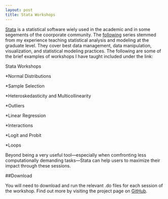 ```yaml
---
layout: post
title: Stata Workshops
---
```


[Stata](http://www.stata.com/) is a statistical software wiely used in the academic and in some segements of the coorporate community. 
The [following](https://github.com/moralesn/stata_workshopsblob/master/README.md) series stemmed from my experience teaching statistical analysis 
and modeling at the graduate level. They cover best data management, data manipulation, visualization, and statistical modeling practices. 
The following are some of the brief examples of workshops I have taught included under the link:

Stata Workshops 

*Normal Distributions

*Sample Selection

*Heteroskedasticity and Multicollinearity 

*Outliers

*Linear Regression

*Interactions

*Logit and Probit

*Loops

Beyond being a very useful tool—especially when comfronting less computationally demanding tasks—Stata can help users to maximize
their impact through these sessions. 

##Download

You will need to download and run the relevant .do files for each session of the workshop. Find out more
by visiting the project page on [GitHub](https://github.com/moralesn/stata_workshops).
